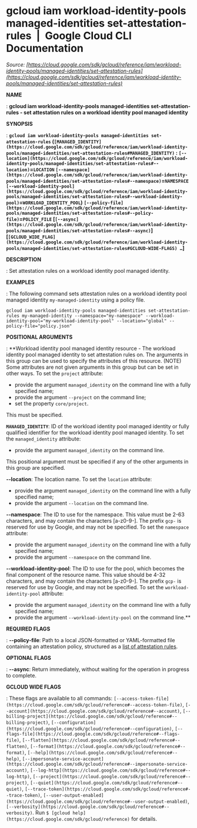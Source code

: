 # gcloud iam workload-identity-pools managed-identities set-attestation-rules  |  Google Cloud CLI Documentation

*Source: [https://cloud.google.com/sdk/gcloud/reference/iam/workload-identity-pools/managed-identities/set-attestation-rules](https://cloud.google.com/sdk/gcloud/reference/iam/workload-identity-pools/managed-identities/set-attestation-rules)*

**NAME**

: **gcloud iam workload-identity-pools managed-identities set-attestation-rules - set attestation rules on a workload identity pool managed identity**

**SYNOPSIS**

: **`gcloud iam workload-identity-pools managed-identities set-attestation-rules` (`[MANAGED_IDENTITY](https://cloud.google.com/sdk/gcloud/reference/iam/workload-identity-pools/managed-identities/set-attestation-rules#MANAGED_IDENTITY)` : `[--location](https://cloud.google.com/sdk/gcloud/reference/iam/workload-identity-pools/managed-identities/set-attestation-rules#--location)`=`LOCATION` `[--namespace](https://cloud.google.com/sdk/gcloud/reference/iam/workload-identity-pools/managed-identities/set-attestation-rules#--namespace)`=`NAMESPACE` `[--workload-identity-pool](https://cloud.google.com/sdk/gcloud/reference/iam/workload-identity-pools/managed-identities/set-attestation-rules#--workload-identity-pool)`=`WORKLOAD_IDENTITY_POOL`) `[--policy-file](https://cloud.google.com/sdk/gcloud/reference/iam/workload-identity-pools/managed-identities/set-attestation-rules#--policy-file)`=`POLICY_FILE` [`[--async](https://cloud.google.com/sdk/gcloud/reference/iam/workload-identity-pools/managed-identities/set-attestation-rules#--async)`] [`[GCLOUD_WIDE_FLAG](https://cloud.google.com/sdk/gcloud/reference/iam/workload-identity-pools/managed-identities/set-attestation-rules#GCLOUD-WIDE-FLAGS) …`]**

**DESCRIPTION**

: Set attestation rules on a workload identity pool managed identity.

**EXAMPLES**

: The following command sets attestation rules on a workload identity pool managed
identity `my-managed-identity` using a policy file.

```
gcloud iam workload-identity-pools managed-identities set-attestation-rules my-managed-identity --namespace="my-namespace" --workload-identity-pool="my-workload-identity-pool" --location="global" --policy-file="policy.json"
```

**POSITIONAL ARGUMENTS**

: **Workload identity pool managed identity resource - The workload identity pool
managed identity to set attestation rules on. The arguments in this group can be
used to specify the attributes of this resource. (NOTE) Some attributes are not
given arguments in this group but can be set in other ways.
To set the `project` attribute:

- provide the argument `managed_identity` on the command line with a
fully specified name;
- provide the argument `--project` on the command line;
- set the property `core/project`.

This must be specified.

**`MANAGED_IDENTITY`**:
ID of the workload identity pool managed identity or fully qualified identifier
for the workload identity pool managed identity.
To set the `managed_identity` attribute:

- provide the argument `managed_identity` on the command line.

This positional argument must be specified if any of the other arguments in this
group are specified.

**--location**:
The location name.
To set the `location` attribute:

- provide the argument `managed_identity` on the command line with a
fully specified name;
- provide the argument `--location` on the command line.

**--namespace**:
The ID to use for the namespace. This value must be 2-63 characters, and may
contain the characters [a-z0-9-]. The prefix `gcp-` is reserved for
use by Google, and may not be specified.
To set the `namespace` attribute:

- provide the argument `managed_identity` on the command line with a
fully specified name;
- provide the argument `--namespace` on the command line.

**--workload-identity-pool**:
The ID to use for the pool, which becomes the final component of the resource
name. This value should be 4-32 characters, and may contain the characters
[a-z0-9-]. The prefix `gcp-` is reserved for use by Google, and may
not be specified.
To set the `workload-identity-pool` attribute:

- provide the argument `managed_identity` on the command line with a
fully specified name;
- provide the argument `--workload-identity-pool` on the command line.**

**REQUIRED FLAGS**

: **--policy-file**:
Path to a local JSON-formatted or YAML-formatted file containing an attestation
policy, structured as a [list
of attestation rules](https://cloud.google.com/iam/docs/reference/rest/v1/projects.locations.workloadIdentityPools.namespaces.managedIdentities/setAttestationRules#request-body).

**OPTIONAL FLAGS**

: **--async**:
Return immediately, without waiting for the operation in progress to complete.

**GCLOUD WIDE FLAGS**

: These flags are available to all commands: `[--access-token-file](https://cloud.google.com/sdk/gcloud/reference#--access-token-file)`,
`[--account](https://cloud.google.com/sdk/gcloud/reference#--account)`, `[--billing-project](https://cloud.google.com/sdk/gcloud/reference#--billing-project)`,
`[--configuration](https://cloud.google.com/sdk/gcloud/reference#--configuration)`,
`[--flags-file](https://cloud.google.com/sdk/gcloud/reference#--flags-file)`,
`[--flatten](https://cloud.google.com/sdk/gcloud/reference#--flatten)`, `[--format](https://cloud.google.com/sdk/gcloud/reference#--format)`, `[--help](https://cloud.google.com/sdk/gcloud/reference#--help)`, `[--impersonate-service-account](https://cloud.google.com/sdk/gcloud/reference#--impersonate-service-account)`,
`[--log-http](https://cloud.google.com/sdk/gcloud/reference#--log-http)`,
`[--project](https://cloud.google.com/sdk/gcloud/reference#--project)`, `[--quiet](https://cloud.google.com/sdk/gcloud/reference#--quiet)`, `[--trace-token](https://cloud.google.com/sdk/gcloud/reference#--trace-token)`, `[--user-output-enabled](https://cloud.google.com/sdk/gcloud/reference#--user-output-enabled)`,
`[--verbosity](https://cloud.google.com/sdk/gcloud/reference#--verbosity)`.
Run `$ [gcloud help](https://cloud.google.com/sdk/gcloud/reference)` for details.